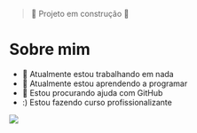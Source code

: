 > :construction: Projeto em construção :construction:

# Sobre mim

- 🔭 Atualmente estou trabalhando em nada
- 🌱 Atualmente estou aprendendo a programar
- 🤔 Estou procurando ajuda com GitHub
- :) Estou fazendo curso profissionalizante

<a href="https://instagram.com/@douglass041-instagram-aqui" target="_blank"><img src="https://img.shields.io/badge/-Instagram-%23E4405F?style=for-the-badge&logo=instagram&logoColor=white" target="_blank"></a>
